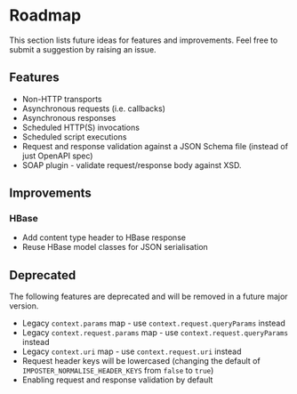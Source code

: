 # Roadmap

This section lists future ideas for features and improvements. Feel free to submit a suggestion by raising an issue.

## Features

* Non-HTTP transports
* Asynchronous requests (i.e. callbacks)
* Asynchronous responses
* Scheduled HTTP(S) invocations
* Scheduled script executions
* Request and response validation against a JSON Schema file (instead of just OpenAPI spec)
* SOAP plugin - validate request/response body against XSD.

## Improvements

### HBase

* Add content type header to HBase response
* Reuse HBase model classes for JSON serialisation

## Deprecated

The following features are deprecated and will be removed in a future major version.

- Legacy `context.params` map - use `context.request.queryParams` instead
- Legacy `context.request.params` map - use `context.request.queryParams` instead
- Legacy `context.uri` map - use `context.request.uri` instead
- Request header keys will be lowercased (changing the default of `IMPOSTER_NORMALISE_HEADER_KEYS` from `false` to `true`)
- Enabling request and response validation by default
